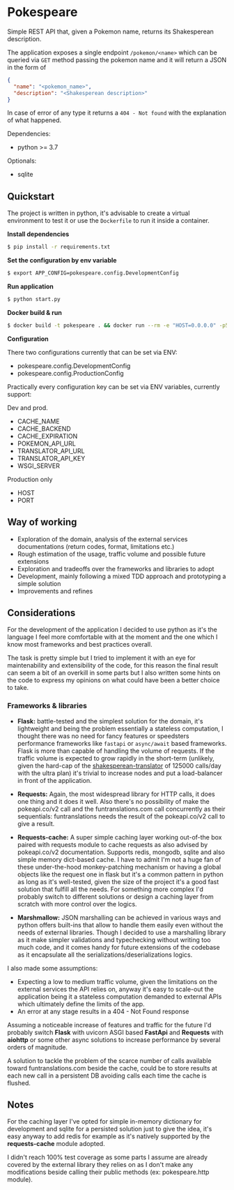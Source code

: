Pokespeare
==========
Simple REST API that, given a Pokemon name, returns its Shakesperean description.

The application exposes a single endpoint `/pokemon/<name>` which can be queried
via `GET` method passing the pokemon name and it will return a JSON in the form of
```json
{
  "name": "<pokemon_name>",
  "description": "<Shakesperean description>"
}
```

In case of error of any type it returns a `404 - Not found` with the explanation of
what happened.

Dependencies:
- python >= 3.7

Optionals:
- sqlite

## Quickstart

The project is written in python, it's advisable to create a virtual environment
to test it or use the `Dockerfile` to run it inside a container.

**Install dependencies**
```sh
$ pip install -r requirements.txt
```

**Set the configuration by env variable**
```sh
$ export APP_CONFIG=pokespeare.config.DevelopmentConfig
```

**Run application**
```sh
$ python start.py
```

**Docker build & run**
```sh
$ docker build -t pokespeare . && docker run --rm -e "HOST=0.0.0.0" -p5000:5000 pokespeare
```

**Configuration**

There two configurations currently that can be set via ENV:
- pokespeare.config.DevelopmentConfig
- pokespeare.config.ProductionConfig

Practically every configuration key can be set via ENV variables, currently
support:

Dev and prod.

- CACHE_NAME
- CACHE_BACKEND
- CACHE_EXPIRATION
- POKEMON_API_URL
- TRANSLATOR_API_URL
- TRANSLATOR_API_KEY
- WSGI_SERVER

Production only

- HOST
- PORT

## Way of working

- Exploration of the domain, analysis of the external services documentations
  (return codes, format, limitations etc.)
- Rough estimation of the usage, traffic volume and possible future extensions
- Exploration and tradeoffs over the frameworks and libraries to adopt
- Development, mainly following a mixed TDD approach and prototyping a simple solution
- Improvements and refines

## Considerations

For the development of the application I decided to use python as it's the
language I feel more comfortable with at the moment and the one which I
know most frameworks and best practices overall.

The task is pretty simple but I tried to implement it with an eye for
maintenability and extensibility of the code, for this reason the final result
can seem a bit of an overkill in some parts but I also written some hints on the
code to express my opinions on what could have been a better choice to take.

### Frameworks & libraries

- **Flask:** battle-tested and the simplest solution for the domain, it's
  lightweight and being the problem essentially a stateless computation, I
  thought there was no need for fancy features or speedsters performance
  frameworks like `fastapi` or `async/await` based frameworks. Flask
  is more than capable of handling the volume of requests.
  If the traffic volume is expected to grow rapidly in the short-term (unlikely,
  given the hard-cap of the [shakesperean-translator](https://funtranslations.com/api/shakespeare#translate)
  of 125000 calls/day with the ultra plan) it's trivial to increase nodes and
  put a load-balancer in front of the application.

- **Requests:** Again, the most widespread library for HTTP calls, it does one thing
  and it does it well. Also there's no possibility of make the pokeapi.co/v2 call
  and the funtranslations.com call concurrently as their sequentials: funtranslations
  needs the result of the pokeapi.co/v2 call to give a result.

- **Requests-cache:** A super simple caching layer working out-of-the box paired with
  requests module to cache requests as also advised by pokeapi.co/v2 documentation.
  Supports redis, mongodb, sqlite and also simple memory dict-based cache.
  I have to admit I'm not a huge fan of these under-the-hood monkey-patching mechanism
  or having a global objects like the request one in flask but it's a common pattern in python
  as long as it's well-tested, given the size of the project it's a good fast solution that
  fulfill all the needs.
  For something more complex I'd probably switch to different solutions or design a caching
  layer from scratch with more control over the logics.

- **Marshmallow:** JSON marshalling can be achieved in various ways and python offers built-ins
  that allow to handle them easily even without the needs of external libraries. Though I decided
  to use a marshalling library as it make simpler validations and typechecking without writing
  too much code, and it comes handy for future extensions of the codebase as it encapsulate
  all the serializations/deserializations logics.

I also made some assumptions:

- Expecting a low to medium traffic volume, given the limitations on the external services
  the API relies on, anyway it's easy to scale-out the application being it a stateless
  computation demanded to external APIs which ultimately define the limits of the app.
- An error at any stage results in a 404 - Not Found response

Assuming a noticeable increase of features and traffic for the future I'd
probably switch **Flask** with uvicorn ASGI based **FastApi** and **Requests**
with **aiohttp** or some other async solutions to increase performance by
several orders of magnitude.

A solution to tackle the problem of the scarce number of calls available toward
funtranslations.com beside the cache, could be to store results at each new
call in a persistent DB avoiding calls each time the cache is flushed.

## Notes

For the caching layer I've opted for simple in-memory dictionary for
development and sqlite for a persisted solution just to give the idea, it's
easy anyway to add redis for example as it's natively supported by the
**requests-cache** module adopted.

I didn't reach 100% test coverage as some parts I assume are already covered by
the external library they relies on as I don't make any modifications beside
calling their public methods (ex: pokespeare.http module).
